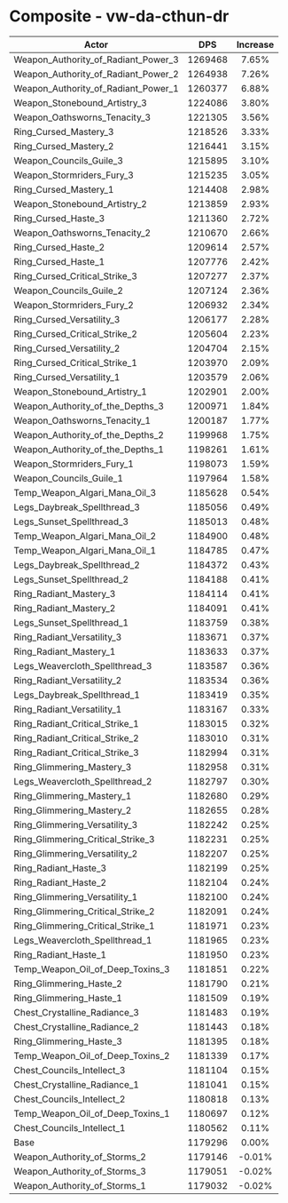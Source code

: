 # Composite - vw-da-cthun-dr
| Actor | DPS | Increase |
|---|:---:|:---:|
|Weapon_Authority_of_Radiant_Power_3|1269468|7.65%|
|Weapon_Authority_of_Radiant_Power_2|1264938|7.26%|
|Weapon_Authority_of_Radiant_Power_1|1260377|6.88%|
|Weapon_Stonebound_Artistry_3|1224086|3.80%|
|Weapon_Oathsworns_Tenacity_3|1221305|3.56%|
|Ring_Cursed_Mastery_3|1218526|3.33%|
|Ring_Cursed_Mastery_2|1216441|3.15%|
|Weapon_Councils_Guile_3|1215895|3.10%|
|Weapon_Stormriders_Fury_3|1215235|3.05%|
|Ring_Cursed_Mastery_1|1214408|2.98%|
|Weapon_Stonebound_Artistry_2|1213859|2.93%|
|Ring_Cursed_Haste_3|1211360|2.72%|
|Weapon_Oathsworns_Tenacity_2|1210670|2.66%|
|Ring_Cursed_Haste_2|1209614|2.57%|
|Ring_Cursed_Haste_1|1207776|2.42%|
|Ring_Cursed_Critical_Strike_3|1207277|2.37%|
|Weapon_Councils_Guile_2|1207124|2.36%|
|Weapon_Stormriders_Fury_2|1206932|2.34%|
|Ring_Cursed_Versatility_3|1206177|2.28%|
|Ring_Cursed_Critical_Strike_2|1205604|2.23%|
|Ring_Cursed_Versatility_2|1204704|2.15%|
|Ring_Cursed_Critical_Strike_1|1203970|2.09%|
|Ring_Cursed_Versatility_1|1203579|2.06%|
|Weapon_Stonebound_Artistry_1|1202901|2.00%|
|Weapon_Authority_of_the_Depths_3|1200971|1.84%|
|Weapon_Oathsworns_Tenacity_1|1200187|1.77%|
|Weapon_Authority_of_the_Depths_2|1199968|1.75%|
|Weapon_Authority_of_the_Depths_1|1198261|1.61%|
|Weapon_Stormriders_Fury_1|1198073|1.59%|
|Weapon_Councils_Guile_1|1197964|1.58%|
|Temp_Weapon_Algari_Mana_Oil_3|1185628|0.54%|
|Legs_Daybreak_Spellthread_3|1185056|0.49%|
|Legs_Sunset_Spellthread_3|1185013|0.48%|
|Temp_Weapon_Algari_Mana_Oil_2|1184900|0.48%|
|Temp_Weapon_Algari_Mana_Oil_1|1184785|0.47%|
|Legs_Daybreak_Spellthread_2|1184372|0.43%|
|Legs_Sunset_Spellthread_2|1184188|0.41%|
|Ring_Radiant_Mastery_3|1184114|0.41%|
|Ring_Radiant_Mastery_2|1184091|0.41%|
|Legs_Sunset_Spellthread_1|1183759|0.38%|
|Ring_Radiant_Versatility_3|1183671|0.37%|
|Ring_Radiant_Mastery_1|1183633|0.37%|
|Legs_Weavercloth_Spellthread_3|1183587|0.36%|
|Ring_Radiant_Versatility_2|1183534|0.36%|
|Legs_Daybreak_Spellthread_1|1183419|0.35%|
|Ring_Radiant_Versatility_1|1183167|0.33%|
|Ring_Radiant_Critical_Strike_1|1183015|0.32%|
|Ring_Radiant_Critical_Strike_2|1183010|0.31%|
|Ring_Radiant_Critical_Strike_3|1182994|0.31%|
|Ring_Glimmering_Mastery_3|1182958|0.31%|
|Legs_Weavercloth_Spellthread_2|1182797|0.30%|
|Ring_Glimmering_Mastery_1|1182680|0.29%|
|Ring_Glimmering_Mastery_2|1182655|0.28%|
|Ring_Glimmering_Versatility_3|1182242|0.25%|
|Ring_Glimmering_Critical_Strike_3|1182231|0.25%|
|Ring_Glimmering_Versatility_2|1182207|0.25%|
|Ring_Radiant_Haste_3|1182199|0.25%|
|Ring_Radiant_Haste_2|1182104|0.24%|
|Ring_Glimmering_Versatility_1|1182100|0.24%|
|Ring_Glimmering_Critical_Strike_2|1182091|0.24%|
|Ring_Glimmering_Critical_Strike_1|1181971|0.23%|
|Legs_Weavercloth_Spellthread_1|1181965|0.23%|
|Ring_Radiant_Haste_1|1181950|0.23%|
|Temp_Weapon_Oil_of_Deep_Toxins_3|1181851|0.22%|
|Ring_Glimmering_Haste_2|1181790|0.21%|
|Ring_Glimmering_Haste_1|1181509|0.19%|
|Chest_Crystalline_Radiance_3|1181483|0.19%|
|Chest_Crystalline_Radiance_2|1181443|0.18%|
|Ring_Glimmering_Haste_3|1181395|0.18%|
|Temp_Weapon_Oil_of_Deep_Toxins_2|1181339|0.17%|
|Chest_Councils_Intellect_3|1181104|0.15%|
|Chest_Crystalline_Radiance_1|1181041|0.15%|
|Chest_Councils_Intellect_2|1180818|0.13%|
|Temp_Weapon_Oil_of_Deep_Toxins_1|1180697|0.12%|
|Chest_Councils_Intellect_1|1180562|0.11%|
|Base|1179296|0.00%|
|Weapon_Authority_of_Storms_2|1179146|-0.01%|
|Weapon_Authority_of_Storms_3|1179051|-0.02%|
|Weapon_Authority_of_Storms_1|1179032|-0.02%|
